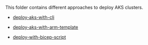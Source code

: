 This folder contains different approaches to deploy AKS clusters.

- [deploy-aks-with-cli](./deploy-aks-with-cli.md)


- [deploy-aks-with-arm-template](./deploy-aks-with-arm-template/Readme.md)

- [deploy-with-bicep-script](./deploy-with-bicep-script/Readme.md)